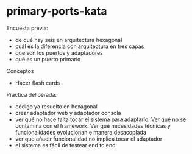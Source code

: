 # primary-ports-kata

Encuesta previa:

- de qué hay seis en arquitectura hexagonal 
- cuál es la diferencia con arquitectura en tres capas
- que son los puertos y adaptadores
- qué es un puerto primario


Conceptos

- Hacer flash cards


Práctica deliberada: 

- código ya resuelto en hexagonal
- crear adaptador web y adaptador consola
- ver qué no hace falta tocar el sistema para adaptarlo. 
Ver qué no se contamina con el framework. Ver qué necesidades 
técnicas y funcionalidades evolucionan e manera desacoplada 
- ver que añadir funcionalidad no implica tocar el adaptador 
- el sistema es fácil de testear end to end
